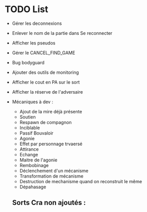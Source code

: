 # TODO List

- Gérer les deconnexions
- Enlever le nom de la partie dans Se reconnecter
- Afficher les pseudos
- Gérer le CANCEL_FIND_GAME
- Bug bodyguard
- Ajouter des outils de monitoring
- Afficher le cout en PA sur le sort
- Afficher la réserve de l'adversaire
- Mécaniques à dev : 
  - Ajout de la mire déjà présente
  - Soutien
  - Respawn de compagnon
  - Inciblable
  - Passif Bouvaloir
  - Agonie
  - Effet par personnage trvaersé
  - Attirance
  - Echange
  - Maitre de l'agonie
  - Rembobinage
  - Déclenchement d'un mécanisme
  - Transformation de mécanisme
  - Destruction de mechanisme quand on reconstruit le même 
  - Dépahasage

  Sorts Cra non ajoutés :
  - 
